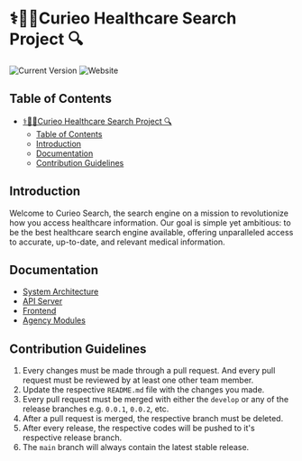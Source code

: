 # ⚕️🧬🔬Curieo Healthcare Search Project 🔍

![Current Version](https://img.shields.io/badge/version-v0.0.1-blue)
![Website](https://img.shields.io/website?url=http://search.curieo.ai)

## Table of Contents
- [⚕️🧬🔬Curieo Healthcare Search Project 🔍](#️curieo-healthcare-search-project-)
  - [Table of Contents](#table-of-contents)
  - [Introduction](#introduction)
  - [Documentation](#documentation)
  - [Contribution Guidelines](#contribution-guidelines)

## Introduction
Welcome to Curieo Search, the search engine on a mission to revolutionize how you access healthcare information. Our goal is simple yet ambitious: to be the best healthcare search engine available, offering unparalleled access to accurate, up-to-date, and relevant medical information.

## Documentation
- [System Architecture](./architecture/README.md)
- [API Server](./server/README.md)
- [Frontend](./frontend/README.md)
- [Agency Modules](./agency/README.md)

## Contribution Guidelines
1. Every changes must be made through a pull request. And every pull request must be reviewed by at least one other team member.
2. Update the respective `README.md` file with the changes you made.
3. Every pull request must be merged with either the `develop` or any of the release branches e.g. `0.0.1`, `0.0.2`, etc.
4. After a pull request is merged, the respective branch must be deleted.
5. After every release, the respective codes will be pushed to it's respective release branch.
6. The `main` branch will always contain the latest stable release.
